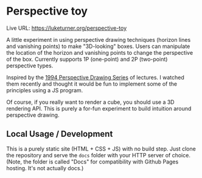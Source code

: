 # Perspective toy

Live URL: https://luketurner.org/perspective-toy 

A little experiment in using perspective drawing techniques (horizon lines and vanishing points) to make "3D-looking" boxes. Users can manipulate the location of the horizon and vanishing points to change the perspective of the box. Currently supports 1P (one-point) and 2P (two-point) perspective types.

Inspired by the [1994 Perspective Drawing Series](https://marshallart.com/SHOP/all-products/all-videos/1994-perspective-drawing-series/) of lectures. I watched them recently and thought it would be fun to implement some of the principles using a JS program.

Of course, if you really want to render a cube, you should use a 3D rendering API. This is purely a for-fun experiment to build intuition around perspective drawing.
## Local Usage / Development

This is a purely static site (HTML + CSS + JS) with no build step. Just clone the repository and serve the `docs` folder with your HTTP server of choice. (Note, the folder is called "Docs" for compatibility with Github Pages hosting. It's not actually docs.)